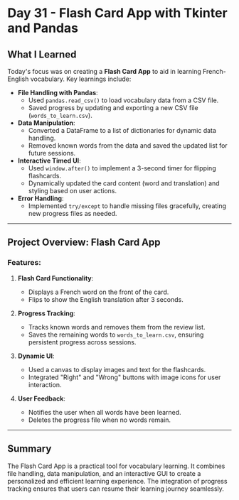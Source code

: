 # Day 31 - Flash Card App with Tkinter and Pandas

## What I Learned
Today's focus was on creating a **Flash Card App** to aid in learning French-English vocabulary. Key learnings include:
- **File Handling with Pandas**:
  - Used `pandas.read_csv()` to load vocabulary data from a CSV file.
  - Saved progress by updating and exporting a new CSV file (`words_to_learn.csv`).
- **Data Manipulation**:
  - Converted a DataFrame to a list of dictionaries for dynamic data handling.
  - Removed known words from the data and saved the updated list for future sessions.
- **Interactive Timed UI**:
  - Used `window.after()` to implement a 3-second timer for flipping flashcards.
  - Dynamically updated the card content (word and translation) and styling based on user actions.
- **Error Handling**:
  - Implemented `try/except` to handle missing files gracefully, creating new progress files as needed.

---

## Project Overview: Flash Card App

### Features:
1. **Flash Card Functionality**:
   - Displays a French word on the front of the card.
   - Flips to show the English translation after 3 seconds.

2. **Progress Tracking**:
   - Tracks known words and removes them from the review list.
   - Saves the remaining words to `words_to_learn.csv`, ensuring persistent progress across sessions.

3. **Dynamic UI**:
   - Used a canvas to display images and text for the flashcards.
   - Integrated "Right" and "Wrong" buttons with image icons for user interaction.

4. **User Feedback**:
   - Notifies the user when all words have been learned.
   - Deletes the progress file when no words remain.

---

## Summary
The Flash Card App is a practical tool for vocabulary learning. It combines file handling, data manipulation, and an interactive GUI to create a personalized and efficient learning experience. The integration of progress tracking ensures that users can resume their learning journey seamlessly.




